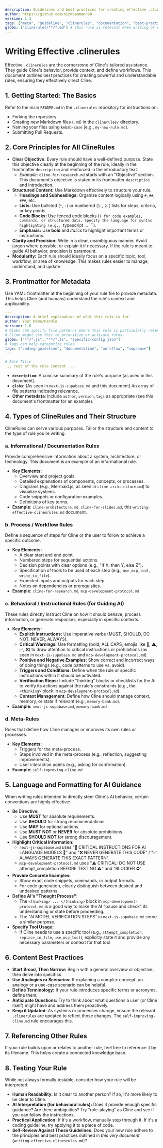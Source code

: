 ```yaml
---
description: Guidelines and best practices for creating effective .clinerules to guide Cline's behavior, knowledge, and workflows.
author: https://github.com/nickbaumann98
version: 1.1
tags: ["meta", "guideline", "clinerules", "documentation", "best-practices"]
globs: ["clinerules/**/*.md"] # This rule is relevant when writing or editing any .clinerule
---
```


# Writing Effective .clinerules

Effective `.clinerules` are the cornerstone of Cline's tailored assistance. They guide Cline's behavior, provide context, and define workflows. This document outlines best practices for creating powerful and understandable rules, ensuring they effectively direct Cline.

## 1. Getting Started: The Basics

Refer to the main `README.md` in the `.clinerules` repository for instructions on:

- Forking the repository.
- Creating new Markdown files (`.md`) in the `clinerules/` directory.
- Naming your files using `kebab-case` (e.g., `my-new-rule.md`).
- Submitting Pull Requests.

## 2. Core Principles for All ClineRules

- **Clear Objective:** Every rule should have a well-defined purpose. State this objective clearly at the beginning of the rule, ideally in the frontmatter `description` and reinforced in the introductory text.
  - _Example:_ `cline-for-research.md` starts with an "Objective" section. This document's objective is stated in its frontmatter `description` and introduction.
- **Structured Content:** Use Markdown effectively to structure your rule.
  - **Headings and Subheadings:** Organize content logically using `#`, `##`, `###`, etc.
  - **Lists:** Use bulleted (`*`, `-`) or numbered (`1.`, `2.`) lists for steps, criteria, or key points.
  - **Code Blocks:** Use fenced code blocks (`) for code examples, commands, or structured data. Specify the language for syntax highlighting (e.g., `typescript ... ```).
  - **Emphasis:** Use **bold** and _italics_ to highlight important terms or instructions.
- **Clarity and Precision:** Write in a clear, unambiguous manner. Avoid jargon where possible, or explain it if necessary. If the rule is meant to guide AI behavior, precision is paramount.
- **Modularity:** Each rule should ideally focus on a specific topic, tool, workflow, or area of knowledge. This makes rules easier to manage, understand, and update.

## 3. Frontmatter for Metadata

Use YAML frontmatter at the beginning of your rule file to provide metadata. This helps Cline (and humans) understand the rule's context and applicability.

```yaml
---
description: A brief explanation of what this rule is for.
author: Your Name/Handle
version: 1.0
# Globs can specify file patterns where this rule is particularly relevant.
# Cline might use this to prioritize or activate rules.
globs: ["**/*.js", "**/*.ts", "specific-config.json"]
# Tags can help categorize rules.
tags: ["coding-guideline", "documentation", "workflow", "supabase"]
---

# Rule Title
... rest of the rule content ...
```

- **`description`**: A concise summary of the rule's purpose (as used in this document).
- **`globs`**: (As seen in `next-js-supabase.md` and this document) An array of file patterns indicating relevance.
- **Other metadata**: Include `author`, `version`, `tags` as appropriate (see this document's frontmatter for an example).

## 4. Types of ClineRules and Their Structure

ClineRules can serve various purposes. Tailor the structure and content to the type of rule you're writing.

### a. Informational / Documentation Rules

Provide comprehensive information about a system, architecture, or technology. This document is an example of an informational rule.

- **Key Elements:**
  - Overview and project goals.
  - Detailed explanations of components, concepts, or processes.
  - Diagrams (e.g., Mermaid.js, as seen in `cline-architecture.md`) to visualize systems.
  - Code snippets or configuration examples.
  - Definitions of key terms.
- **Example:** `cline-architecture.md`, `cline-for-slides.md`, this `writing-effective-clinesrules.md` document.

### b. Process / Workflow Rules

Define a sequence of steps for Cline or the user to follow to achieve a specific outcome.

- **Key Elements:**
  - A clear start and end point.
  - Numbered steps for sequential actions.
  - Decision points with clear options (e.g., "If X, then Y, else Z").
  - Specification of tools to be used at each step (e.g., `use_mcp_tool`, `write_to_file`).
  - Expected inputs and outputs for each step.
  - Notes on dependencies or prerequisites.
- **Example:** `cline-for-research.md`, `mcp-development-protocol.md`

### c. Behavioral / Instructional Rules (for Guiding AI)

These rules directly instruct Cline on how it should behave, process information, or generate responses, especially in specific contexts.

- **Key Elements:**
  - **Explicit Instructions:** Use imperative verbs (MUST, SHOULD, DO NOT, NEVER, ALWAYS).
  - **Critical Warnings:** Use formatting (bold, ALL CAPS, emojis like 🚨, ⚠️, ✅, ❌) to draw attention to critical instructions or prohibitions (as seen in `next-js-supabase.md` and `mcp-development-protocol.md`).
  - **Positive and Negative Examples:** Show correct and incorrect ways of doing things (e.g., code patterns to use vs. avoid).
  - **Triggers and Conditions:** Define when the rule or specific instructions within it should be activated.
  - **Verification Steps:** Include "thinking" blocks or checklists for the AI to verify its actions against the rule's constraints (e.g., the `<thinking>` block in `mcp-development-protocol.md`).
  - **Context Management:** Define how Cline should manage context, memory, or state if relevant (e.g., `memory-bank.md`).
- **Example:** `next-js-supabase.md`, `memory-bank.md`

### d. Meta-Rules

Rules that define how Cline manages or improves its own rules or processes.

- **Key Elements:**
  - Triggers for the meta-process.
  - Steps involved in the meta-process (e.g., reflection, suggesting improvements).
  - User interaction points (e.g., asking for confirmation).
- **Example:** `self-improving-cline.md`

## 5. Language and Formatting for AI Guidance

When writing rules intended to directly steer Cline's AI behavior, certain conventions are highly effective:

- **Be Directive:**
  - Use **MUST** for absolute requirements.
  - Use **SHOULD** for strong recommendations.
  - Use **MAY** for optional actions.
  - Use **MUST NOT** or **NEVER** for absolute prohibitions.
  - Use **SHOULD NOT** for strong discouragement.
- **Highlight Critical Information:**
  - `next-js-supabase.md` uses "🚨 CRITICAL INSTRUCTIONS FOR AI LANGUAGE MODELS 🚨" and "❌ NEVER GENERATE THIS CODE" / "✅ ALWAYS GENERATE THIS EXACT PATTERN".
  - `mcp-development-protocol.md` uses "⚠️ CRITICAL: DO NOT USE attempt_completion BEFORE TESTING ⚠️" and "BLOCKER ⛔️".
- **Provide Concrete Examples:**
  - Show exact code snippets, commands, or output formats.
  - For code generation, clearly distinguish between desired and undesired patterns.
- **Define AI's "Thought Process":**
  - The `<thinking> ... </thinking>` block in `mcp-development-protocol.md` is a good way to make the AI "pause and check" its understanding or state before proceeding.
  - The "AI MODEL VERIFICATION STEPS" in `next-js-supabase.md` serve a similar purpose.
- **Specify Tool Usage:**
  - If Cline needs to use a specific tool (e.g., `attempt_completion`, `replace_in_file`, `use_mcp_tool`), explicitly state it and provide any necessary parameters or context for that tool.

## 6. Content Best Practices

- **Start Broad, Then Narrow:** Begin with a general overview or objective, then delve into specifics.
- **Use Analogies or Scenarios:** If explaining a complex concept, an analogy or a use-case scenario can be helpful.
- **Define Terminology:** If your rule introduces specific terms or acronyms, define them.
- **Anticipate Questions:** Try to think about what questions a user (or Cline itself) might have and address them proactively.
- **Keep it Updated:** As systems or processes change, ensure the relevant `.clinerules` are updated to reflect those changes. The `self-improving-cline.md` rule encourages this.

## 7. Referencing Other Rules

If your rule builds upon or relates to another rule, feel free to reference it by its filename. This helps create a connected knowledge base.

## 8. Testing Your Rule

While not always formally testable, consider how your rule will be interpreted:

- **Human Readability:** Is it clear to another person? If so, it's more likely to be clear to Cline.
- **AI Interpretation (for behavioral rules):** Does it provide enough specific guidance? Are there ambiguities? Try "role-playing" as Cline and see if you can follow the instructions.
- **Practical Application:** If it's a workflow, manually step through it. If it's a coding guideline, try applying it to a piece of code.
- **Self-Review Against These Guidelines:** Does your new rule adhere to the principles and best practices outlined in _this very document_ (`writing-effective-clinesrules.md`)?
